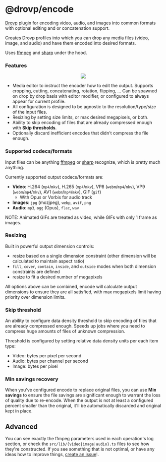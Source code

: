 # @drovp/encode

[Drovp](https://drovp.app) plugin for encoding video, audio, and images into common formats with optional editing and or concatenation support.

Creates Drovp profiles into which you can drop any media files (video, image, and audio) and have them encoded into desired formats.

Uses [ffmpeg](https://ffmpeg.org/) and [sharp](https://www.npmjs.com/package/sharp) under the hood.

### Features

<p align="center">
  <img src="https://user-images.githubusercontent.com/47283320/183287870-b10dab65-bd03-4cba-bc9d-0b995c689bbb.png" />
</p>

-   Media editor to instruct the encoder how to edit the output. Supports cropping, cutting, concatenating, rotation, flipping, ... Can be spawned on drop by drop basis with editor modifier, or configured to always appear for current profile.
-   All configuration is designed to be agnostic to the resolution/type/size of the input files.
-   Resizing by setting size limits, or max desired megapixels, or both.
-   Ability to skip encoding of files that are already compressed enough with **Skip thresholds**.
-   Optionally discard inefficient encodes that didn't compress the file enough.

### Supported codecs/formats

Input files can be anything [ffmpeg](https://ffmpeg.org/) or [sharp](https://www.npmjs.com/package/sharp) recognize, which is pretty much anything.

Currently supported output codecs/formats are:

-   **Video**: H.264 (`mp4`/`mkv`), H.265 (`mp4`/`mkv`), VP8 (`webm`/`mp4`/`mkv`), VP9 (`webm`/`mp4`/`mkv`), AV1 (`webm`/`mp4`/`mkv`), GIF (`gif`)
    -   With Opus or Vorbis for audio track
-   **Images**: `jpg` (mozjpeg), `webp`, `avif`, `png`
-   **Audio**: `mp3`, `ogg` (Opus), `flac`, `wav`

NOTE: Animated GIFs are treated as video, while GIFs with only 1 frame as images.

### Resizing

Built in powerful output dimension controls:

-   resize based on a single dimension constraint (other dimension will be calculated to maintain aspect ratio)
-   `fill`, `cover`, `contain`, `inside`, and `outside` modes when both dimension constraints are defined
-   resize to fit a desired number of megapixels

All options above can be combined, encode will calculate output dimensions to ensure they are all satisfied, with max megapixels limit having priority over dimension limits.

### Skip threshold

An ability to configure data density threshold to skip encoding of files that are already compressed enough. Speeds up jobs where you need to compress huge amounts of files of unknown compression.

Threshold is configured by setting relative data density units per each item type:

-   Video: bytes per pixel per second
-   Audio: bytes per channel per second
-   Image: bytes per pixel

### Min savings recovery

When you've configured encode to replace original files, you can use **Min savings** to ensure the file savings are significant enough to warrant the loss of quality due to re-encode. When the output is not at least a configured percent smaller than the original, it'll be automatically discarded and original kept in place.

## Advanced

You can see exactly the ffmpeg parameters used in each operation's log section, or check the `src/lib/{video|image|audio}.ts` files to see how they're constructed. If you see something that is not optimal, or have any ideas how to improve things, [create an issue](https://github.com/drovp/encode/issues)!.
